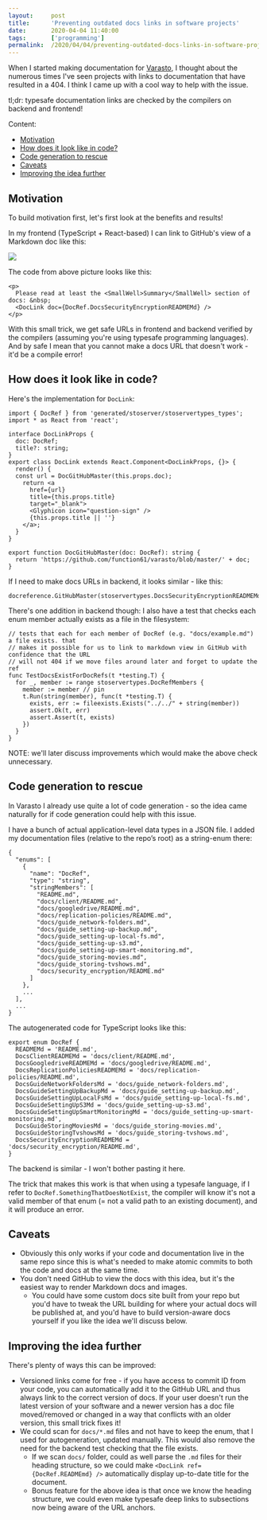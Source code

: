 ```yaml
---
layout:     post
title:      'Preventing outdated docs links in software projects'
date:       2020-04-04 11:40:00
tags:       ['programming']
permalink:  /2020/04/04/preventing-outdated-docs-links-in-software-projects/
---
```


When I started making documentation for [Varasto](https://github.com/function61/varasto),
I thought about the numerous times I've seen projects with links to documentation that have
resulted in a 404. I think I came up with a cool way to help with the issue.

tl;dr: typesafe documentation links are checked by the compilers on backend and frontend!

Content:

- [Motivation](#motivation)
- [How does it look like in code?](#how-does-it-look-like-in-code)
- [Code generation to rescue](#code-generation-to-rescue)
- [Caveats](#caveats)
- [Improving the idea further](#improving-the-idea-further)


Motivation
----------

To build motivation first, let's first look at the benefits and results!

In my frontend (TypeScript + React-based) I can link to GitHub's view of a Markdown doc
like this:

![](/images/2020/typesafedoclinks-ui.png)

The code from above picture looks like this:

	<p>
	  Please read at least the <SmallWell>Summary</SmallWell> section of docs: &nbsp;
	  <DocLink doc={DocRef.DocsSecurityEncryptionREADMEMd} />
	</p>

With this small trick, we get safe URLs in frontend and backend verified by the compilers
(assuming you're using typesafe programming languages). And by safe I mean that you cannot
make a docs URL that doesn't work - it'd be a compile error!


How does it look like in code?
------------------------------

Here's the implementation for `DocLink`:

	import { DocRef } from 'generated/stoserver/stoservertypes_types';
	import * as React from 'react';
	
	interface DocLinkProps {
	  doc: DocRef;
	  title?: string;
	}
	export class DocLink extends React.Component<DocLinkProps, {}> {
	  render() {
	  const url = DocGitHubMaster(this.props.doc);
	    return <a
	      href={url}
	      title={this.props.title}
	      target="_blank">
	      <Glyphicon icon="question-sign" />
	      {this.props.title || ''}
	    </a>;
	  }
	}
	
	export function DocGitHubMaster(doc: DocRef): string {
	  return 'https://github.com/function61/varasto/blob/master/' + doc;
	}

If I need to make docs URLs in backend, it looks similar - like this:

	docreference.GitHubMaster(stoservertypes.DocsSecurityEncryptionREADMEMd)

There's one addition in backend though: I also have a test that checks each enum member
actually exists as a file in the filesystem:

	// tests that each for each member of DocRef (e.g. "docs/example.md") a file exists. that
	// makes it possible for us to link to markdown view in GitHub with confidence that the URL
	// will not 404 if we move files around later and forget to update the ref
	func TestDocsExistForDocRefs(t *testing.T) {
	  for _, member := range stoservertypes.DocRefMembers {
	    member := member // pin
	    t.Run(string(member), func(t *testing.T) {
	      exists, err := fileexists.Exists("../../" + string(member))
	      assert.Ok(t, err)
	      assert.Assert(t, exists)
	    })
	  }
	}

NOTE: we'll later discuss improvements which would make the above check unnecessary.


Code generation to rescue
-------------------------

In Varasto I already use quite a lot of code generation - so the idea came naturally for if
code generation could help with this issue.

I have a bunch of actual application-level data types in a JSON file. I added my documentation
files (relative to the repo’s root) as a string-enum there:

	{
	  "enums": [
	    {
	      "name": "DocRef",
	      "type": "string",
	      "stringMembers": [
	        "README.md",
	        "docs/client/README.md",
	        "docs/googledrive/README.md",
	        "docs/replication-policies/README.md",
	        "docs/guide_network-folders.md",
	        "docs/guide_setting-up-backup.md",
	        "docs/guide_setting-up-local-fs.md",
	        "docs/guide_setting-up-s3.md",
	        "docs/guide_setting-up-smart-monitoring.md",
	        "docs/guide_storing-movies.md",
	        "docs/guide_storing-tvshows.md",
	        "docs/security_encryption/README.md"
	      ]
	    },
	    ...
	  ],
	  ...
	}

The autogenerated code for TypeScript looks like this:

	export enum DocRef {
	  READMEMd = 'README.md',
	  DocsClientREADMEMd = 'docs/client/README.md',
	  DocsGoogledriveREADMEMd = 'docs/googledrive/README.md',
	  DocsReplicationPoliciesREADMEMd = 'docs/replication-policies/README.md',
	  DocsGuideNetworkFoldersMd = 'docs/guide_network-folders.md',
	  DocsGuideSettingUpBackupMd = 'docs/guide_setting-up-backup.md',
	  DocsGuideSettingUpLocalFsMd = 'docs/guide_setting-up-local-fs.md',
	  DocsGuideSettingUpS3Md = 'docs/guide_setting-up-s3.md',
	  DocsGuideSettingUpSmartMonitoringMd = 'docs/guide_setting-up-smart-monitoring.md',
	  DocsGuideStoringMoviesMd = 'docs/guide_storing-movies.md',
	  DocsGuideStoringTvshowsMd = 'docs/guide_storing-tvshows.md',
	  DocsSecurityEncryptionREADMEMd = 'docs/security_encryption/README.md',
	}

The backend is similar - I won't bother pasting it here.

The trick that makes this work is that when using a typesafe language, if I refer to
`DocRef.SomethingThatDoesNotExist`, the compiler will know it's not a valid member of that
enum (= not a valid path to an existing document), and it will produce an error.


Caveats
-------

- Obviously this only works if your code and documentation live in the same repo since this
  is what's needed to make atomic commits to both the code and docs at the same time.
- You don't need GitHub to view the docs with this idea, but it's the easiest way to render
  Markdown docs and images.
  * You could have some custom docs site built from your repo but you'd have to tweak the
    URL building for where your actual docs will be published at, and you'd have to build
    version-aware docs yourself if you like the idea we'll discuss below.


Improving the idea further
-------------------------

There's plenty of ways this can be improved:

- Versioned links come for free - if you have access to commit ID from your code, you can
  automatically add it to the GitHub URL and thus always link to the correct version of docs.
  If your user doesn't run the latest version of your software and a newer version has a doc
  file moved/removed or changed in a way that conflicts with an older version, this small
  trick fixes it!
- We could scan for `docs/*.md` files and not have to keep the enum, that I used for
  autogeneration, updated manually. This would also remove the need for the backend test
  checking that the file exists.
  * If we scan `docs/` folder, could as well parse the `.md` files for their heading
    structure, so we could make `<DocLink ref={DocRef.READMEmd} />` automatically display
    up-to-date title for the document.
  * Bonus feature for the above idea is that once we know the heading structure, we could
    even make typesafe deep links to subsections now being aware of the URL anchors.
